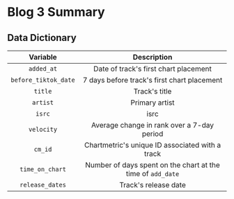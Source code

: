 # Blog 3 Summary

## Data Dictionary


| Variable        | Description                          |
| :---:|:---: |
| `added_at`    | Date of track's first chart placement|
|`before_tiktok_date`|7 days before track's first chart placement|
| `title`|Track's title|
|`artist`| Primary artist|
|`isrc`| isrc|
|`velocity`|Average change in rank over a 7-day period|
|`cm_id`| Chartmetric's unique ID associated with a track|
|`time_on_chart`|Number of days spent on the chart at the time of `add_date`|
|`release_dates`|Track's release date|